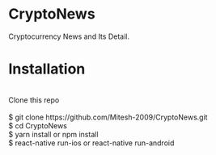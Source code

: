 # CryptoNews
Cryptocurrency News and Its Detail.
</br>
<h1>Installation</h1></br>
Clone this repo</br>
</br>
$ git clone https://github.com/Mitesh-2009/CryptoNews.git</br>
$ cd CryptoNews</br>
$ yarn install or npm install</br>
$ react-native run-ios or react-native run-android
